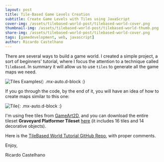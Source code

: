 ```yaml
---
layout: post
title: Tile-Based Game Levels Creation
subtitle: Create Game Levels with Tiles using JavaScript
cover-img: /assets/tilebased-world-post/tilebased-world-cover.png
thumbnail-img: /assets/tilebased-world-post/tilebased-world-thumb.png
share-img: /assets/tilebased-world-post/tilebased-world-cover.png
tags: [gamedevelopment, web, javascript]
author: Ricardo Castelhano
---
```



There are several ways to build a game world. I created a simple project, a sort of beginners' tutorial, where I focus the attention to a technique called `TileBased`. In summary it will allow us to use `tiles` to generate all the game maps we need.

![Tiles Examples](/assets/tilebased-world-post/tile-example.png){: .mx-auto.d-block :}

If you go through the code, by the end of it, you will have an idea of how to create maps similar to this one:

![Tile](/assets/tilebased-world-post/tilebased-world-cover.png){: .mx-auto.d-block :}


I'm using free tiles from [GameArt2D](https://www.gameart2d.com/freebies.html), and you can download the entire tileset **Graveyard Platformer Tileset** [here](https://www.gameart2d.com/free-graveyard-platformer-tileset.html) (it includes 16 tiles and 14 decorative objects). 

Here is the [TileBased World Tutorial GitHub Repo](https://github.com/RicCastelhano/tilebased-world-tutorial), with proper comments.

Enjoy,

Ricardo Castelhano